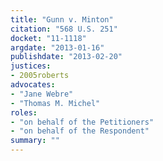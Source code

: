 ```yaml
---
title: "Gunn v. Minton"
citation: "568 U.S. 251"
docket: "11-1118"
argdate: "2013-01-16"
publishdate: "2013-02-20"
justices:
- 2005roberts
advocates:
- "Jane Webre"
- "Thomas M. Michel"
roles:
- "on behalf of the Petitioners"
- "on behalf of the Respondent"
summary: ""
---
```


